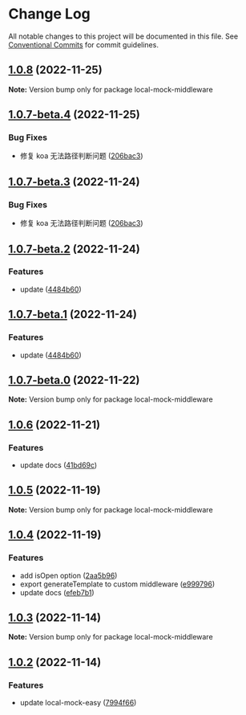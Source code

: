 # Change Log

All notable changes to this project will be documented in this file. See [Conventional Commits](https://conventionalcommits.org) for commit guidelines.

## [1.0.8](https://github.com/vigory/local-mock-core/compare/local-mock-middleware@1.0.7-beta.4...local-mock-middleware@1.0.8) (2022-11-25)

**Note:** Version bump only for package local-mock-middleware

## [1.0.7-beta.4](https://github.com/vigory/local-mock-core/compare/local-mock-middleware@1.0.7-beta.2...local-mock-middleware@1.0.7-beta.4) (2022-11-25)

### Bug Fixes

- 修复 koa 无法路径判断问题 ([206bac3](https://github.com/vigory/local-mock-core/commit/206bac358e83be8c3d9cc06fee94cdd3db866692))

## [1.0.7-beta.3](https://github.com/vigory/local-mock-core/compare/local-mock-middleware@1.0.7-beta.2...local-mock-middleware@1.0.7-beta.3) (2022-11-24)

### Bug Fixes

- 修复 koa 无法路径判断问题 ([206bac3](https://github.com/vigory/local-mock-core/commit/206bac358e83be8c3d9cc06fee94cdd3db866692))

## [1.0.7-beta.2](https://github.com/vigory/local-mock-core/compare/local-mock-middleware@1.0.7-beta.0...local-mock-middleware@1.0.7-beta.2) (2022-11-24)

### Features

- update ([4484b60](https://github.com/vigory/local-mock-core/commit/4484b60a57704bfd280232311ed42c68fb99673f))

## [1.0.7-beta.1](https://github.com/vigory/local-mock-core/compare/local-mock-middleware@1.0.7-beta.0...local-mock-middleware@1.0.7-beta.1) (2022-11-24)

### Features

- update ([4484b60](https://github.com/vigory/local-mock-core/commit/4484b60a57704bfd280232311ed42c68fb99673f))

## [1.0.7-beta.0](https://github.com/vigory/local-mock-core/compare/local-mock-middleware@1.0.6...local-mock-middleware@1.0.7-beta.0) (2022-11-22)

**Note:** Version bump only for package local-mock-middleware

## [1.0.6](https://github.com/vigory/local-mock-core/compare/local-mock-middleware@1.0.5...local-mock-middleware@1.0.6) (2022-11-21)

### Features

- update docs ([41bd69c](https://github.com/vigory/local-mock-core/commit/41bd69c2237dc82c2d28f8dd11d7a47efe4a081d))

## [1.0.5](https://github.com/vigory/local-mock-core/compare/local-mock-middleware@1.0.4...local-mock-middleware@1.0.5) (2022-11-19)

**Note:** Version bump only for package local-mock-middleware

## [1.0.4](https://github.com/redstar08/local-mock-core/compare/local-mock-middleware@1.0.3...local-mock-middleware@1.0.4) (2022-11-19)

### Features

- add isOpen option ([2aa5b96](https://github.com/redstar08/local-mock-core/commit/2aa5b96f4dbf85bbe5bd9cf5413b89ac1455d891))
- export generateTemplate to custom middleware ([e999796](https://github.com/redstar08/local-mock-core/commit/e9997965391b8740ff9dc7908d44457e0d739cc5))
- update docs ([efeb7b1](https://github.com/redstar08/local-mock-core/commit/efeb7b1d0a7fae9bf7d6aed545dec825728291a0))

## [1.0.3](https://github.com/redstar08/local-mock-core/compare/local-mock-middleware@1.0.2...local-mock-middleware@1.0.3) (2022-11-14)

**Note:** Version bump only for package local-mock-middleware

## [1.0.2](https://github.com/redstar08/local-mock-core/compare/local-mock-middleware@1.0.1...local-mock-middleware@1.0.2) (2022-11-14)

### Features

- update local-mock-easy ([7994f66](https://github.com/redstar08/local-mock-core/commit/7994f663e425a0608a502f676e2c3f111186df35))
